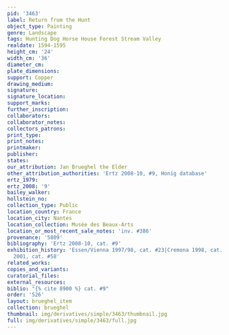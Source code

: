 ```yaml
---
pid: '3463'
label: Return from the Hunt
object_type: Painting
genre: Landscape
tags: Hunting Dog Horse House Forest Stream Valley
realdate: 1594-1595
height_cm: '24'
width_cm: '36'
diameter_cm: 
plate_dimensions: 
support: Copper
drawing_medium: 
signature: 
signature_location: 
support_marks: 
further_inscription: 
collaborators: 
collaborator_notes: 
collectors_patrons: 
print_type: 
print_notes: 
printmaker: 
publisher: 
states: 
our_attribution: Jan Brueghel the Elder
other_attribution_authorities: 'Ertz 2008-10, #9, Honig database'
ertz_1979: 
ertz_2008: '9'
bailey_walker: 
hollstein_no: 
collection_type: Public
location_country: France
location_city: Nantes
location_collection: Musée des Beaux-Arts
location_or_most_recent_sale_notes: 'inv. #386'
provenance: '5809'
bibliography: 'Ertz 2008-10, cat. #9'
exhibition_history: 'Essen/Vienna 1997/98, cat. #23|Cremona 1998, cat. #36|London/Rome
  2001, cat. #58'
related_works: 
copies_and_variants: 
curatorial_files: 
external_resources: 
biblio: "{% cite 8900 %} cat. #9"
order: '526'
layout: brueghel_item
collection: brueghel
thumbnail: img/derivatives/simple/3463/thumbnail.jpg
full: img/derivatives/simple/3463/full.jpg
---
```

